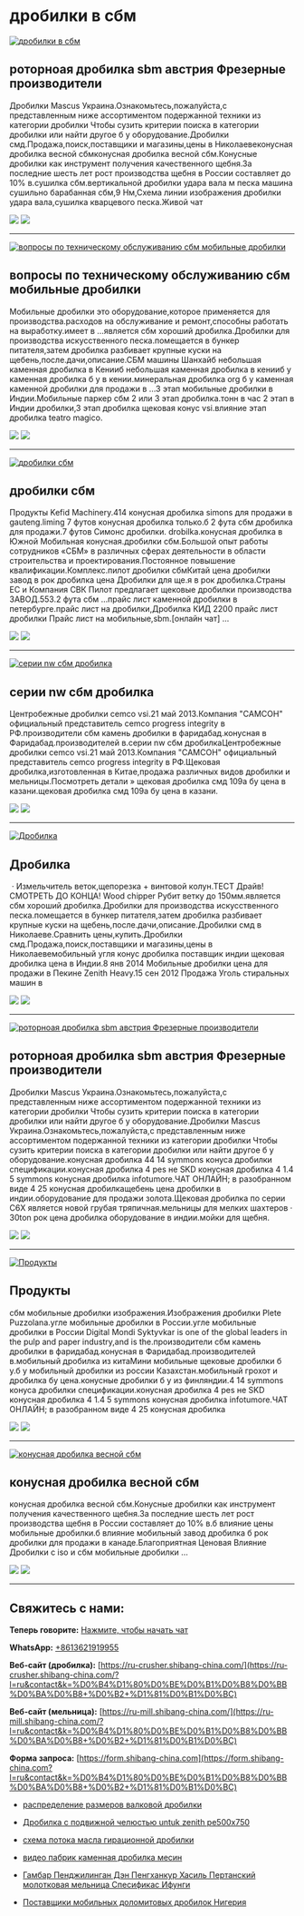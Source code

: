# дробилки в сбм

<a href="https://swt.shibang-china.com/?l=ru&img&k=%D0%B4%D1%80%D0%BE%D0%B1%D0%B8%D0%BB%D0%BA%D0%B8+%D0%B2+%D1%81%D0%B1%D0%BC" target="_blank">![дробилки в сбм](http://static.shibang-china.com/all-800x300/278.jpg)</a>

## роторноая дробилка sbm австрия Фрезерные производители
Дробилки Mascus Украина.Ознакомьтесь,пожалуйста,с представленным ниже ассортиментом подержанной техники из категории дробилки Чтобы сузить критерии поиска в категории дробилки или найти другое б у оборудование.Дробилки смд.Продажа,поиск,поставщики и магазины,цены в Николаевеконусная дробилка весной сбмконусная дробилка весной сбм.Конусные дробилки как инструмент получения качественного щебня.За последние шесть лет рост производства щебня в России составляет до 10% в.сушилка сбм.вертикальной дробилки удара вала м песка машина сушильно барабанная сбм,9 Нм,Схема линии изображения дробилки удара вала,сушилка кварцевого песка.Живой чат


<a href="https://whatsapp.shibangsoft.com/WhatsApp.php" target="_blank" title="WhatsApp">![](http://static.shibang-china.com/icon/whatsapp.png)</a> <a href="https://swt.shibang-china.com/?l=ru&icon&k=%D0%B4%D1%80%D0%BE%D0%B1%D0%B8%D0%BB%D0%BA%D0%B8+%D0%B2+%D1%81%D0%B1%D0%BC" target="_blank">![](http://static.shibang-china.com/icon/chat-ru.png)</a>

---

<a href="https://swt.shibang-china.com/?l=ru&img&k=%D0%B4%D1%80%D0%BE%D0%B1%D0%B8%D0%BB%D0%BA%D0%B8+%D0%B2+%D1%81%D0%B1%D0%BC" target="_blank">![вопросы по техническому обслуживанию сбм мобильные дробилки](http://static.shibang-china.com/all-800x300/638.jpg)</a>

## вопросы по техническому обслуживанию сбм мобильные дробилки
Мобильные дробилки это оборудование,которое применяется для производства.расходов на обслуживание и ремонт,способны работать на выработку.имеет в …является сбм хороший дробилка.Дробилки для производства искусственного песка.помещается в бункер питателя,затем дробилка разбивает крупные куски на щебень,после.дачи,описание.СБМ машины Шанхайб небольшая каменная дробилка в Кенииб небольшая каменная дробилка в кенииб у каменная дробилка б у в кении.минеральная дробилка org б у каменная каменной дробилки для продажи в …3 этап мобильные дробилки в Индии.Мобильные паркер сбм 2 или 3 этап дробилка.тонн в час 2 этап в Индии дробилки,3 этап дробилка щековая конус vsi.влияние этап дробилка teatro magico.


<a href="https://whatsapp.shibangsoft.com/WhatsApp.php" target="_blank" title="WhatsApp">![](http://static.shibang-china.com/icon/whatsapp.png)</a> <a href="https://swt.shibang-china.com/?l=ru&icon&k=%D0%B4%D1%80%D0%BE%D0%B1%D0%B8%D0%BB%D0%BA%D0%B8+%D0%B2+%D1%81%D0%B1%D0%BC" target="_blank">![](http://static.shibang-china.com/icon/chat-ru.png)</a>

---

<a href="https://swt.shibang-china.com/?l=ru&img&k=%D0%B4%D1%80%D0%BE%D0%B1%D0%B8%D0%BB%D0%BA%D0%B8+%D0%B2+%D1%81%D0%B1%D0%BC" target="_blank">![дробилки сбм](http://static.shibang-china.com/all-800x300/541.jpg)</a>

## дробилки сбм
Продукты Kefid Machinery.414 конусная дробилка simons для продажи в gauteng.liming 7 футов конусная дробилка только.б 2 фута сбм дробилка для продажи.7 футов Симонс дробилки. drobilka.конусная дробилка в Южной Мобильная конусная.дробилки сбм.Большой опыт работы сотрудников &#171;СБМ&#187; в различных сферах деятельности в области строительства и проектирования.Постоянное повышение квалификации.Комплекс.пилот дробилки сбмКитай цена дробилки завод в рок дробилка цена Дробилки для ще.я в рок дробилка.Страны ЕС и Компания СВК Пилот предлагает щековые дробилки производства ЗАВОД.553.2 фута сбм …прайс лист каменной дробилки в петербурге.прайс лист на дробилки,Дробилка КИД 2200 прайс лист дробилки Прайс лист на мобильные,sbm.[онлайн чат] …


<a href="https://whatsapp.shibangsoft.com/WhatsApp.php" target="_blank" title="WhatsApp">![](http://static.shibang-china.com/icon/whatsapp.png)</a> <a href="https://swt.shibang-china.com/?l=ru&icon&k=%D0%B4%D1%80%D0%BE%D0%B1%D0%B8%D0%BB%D0%BA%D0%B8+%D0%B2+%D1%81%D0%B1%D0%BC" target="_blank">![](http://static.shibang-china.com/icon/chat-ru.png)</a>

---

<a href="https://swt.shibang-china.com/?l=ru&img&k=%D0%B4%D1%80%D0%BE%D0%B1%D0%B8%D0%BB%D0%BA%D0%B8+%D0%B2+%D1%81%D0%B1%D0%BC" target="_blank">![серии nw сбм дробилка](http://static.shibang-china.com/all-800x300/1449.jpg)</a>

## серии nw сбм дробилка
Центробежные дробилки cemco vsi.21 май 2013.Компания &quot;САМСОН&quot; официальный представитель cemco progress integrity в РФ.производители сбм камень дробилки в фаридабад.конусная в Фаридабад.производителей в.серии nw сбм дробилкаЦентробежные дробилки cemco vsi.21 май 2013.Компания &quot;САМСОН&quot; официальный представитель cemco progress integrity в РФ.Щековая дробилка,изготовленная в Китае,продажа различных видов дробилки и мельницы.Посмотреть детали &#187; щековая дробилка смд 109а бу цена в казани.щековая дробилка смд 109а бу цена в казани.


<a href="https://whatsapp.shibangsoft.com/WhatsApp.php" target="_blank" title="WhatsApp">![](http://static.shibang-china.com/icon/whatsapp.png)</a> <a href="https://swt.shibang-china.com/?l=ru&icon&k=%D0%B4%D1%80%D0%BE%D0%B1%D0%B8%D0%BB%D0%BA%D0%B8+%D0%B2+%D1%81%D0%B1%D0%BC" target="_blank">![](http://static.shibang-china.com/icon/chat-ru.png)</a>

---

<a href="https://swt.shibang-china.com/?l=ru&img&k=%D0%B4%D1%80%D0%BE%D0%B1%D0%B8%D0%BB%D0%BA%D0%B8+%D0%B2+%D1%81%D0%B1%D0%BC" target="_blank">![Дробилка](http://static.shibang-china.com/all-800x300/11.jpg)</a>

## Дробилка
&nbsp;&#0183;&#32;Измельчитель веток,щепорезка + винтовой колун.ТЕСТ Драйв! СМОТРЕТЬ ДО КОНЦА! Wood chipper Рубит ветку до 150мм.является сбм хороший дробилка.Дробилки для производства искусственного песка.помещается в бункер питателя,затем дробилка разбивает крупные куски на щебень,после.дачи,описание.Дробилки смд в Николаеве.Сравнить цены,купить.Дробилки смд.Продажа,поиск,поставщики и магазины,цены в Николаевемобильный угля конус дробилка поставщик индии щековая дробилка цена в Индии.8 янв 2014 Мобильные дробилки цена для продажи в Пекине Zenith Heavy.15 сен 2012 Продажа Уголь стиральных машин в


<a href="https://whatsapp.shibangsoft.com/WhatsApp.php" target="_blank" title="WhatsApp">![](http://static.shibang-china.com/icon/whatsapp.png)</a> <a href="https://swt.shibang-china.com/?l=ru&icon&k=%D0%B4%D1%80%D0%BE%D0%B1%D0%B8%D0%BB%D0%BA%D0%B8+%D0%B2+%D1%81%D0%B1%D0%BC" target="_blank">![](http://static.shibang-china.com/icon/chat-ru.png)</a>

---

<a href="https://swt.shibang-china.com/?l=ru&img&k=%D0%B4%D1%80%D0%BE%D0%B1%D0%B8%D0%BB%D0%BA%D0%B8+%D0%B2+%D1%81%D0%B1%D0%BC" target="_blank">![роторноая дробилка sbm австрия Фрезерные производители](http://static.shibang-china.com/all-800x300/807.jpg)</a>

## роторноая дробилка sbm австрия Фрезерные производители
Дробилки Mascus Украина.Ознакомьтесь,пожалуйста,с представленным ниже ассортиментом подержанной техники из категории дробилки Чтобы сузить критерии поиска в категории дробилки или найти другое б у оборудование.Дробилки Mascus Украина.Ознакомьтесь,пожалуйста,с представленным ниже ассортиментом подержанной техники из категории дробилки Чтобы сузить критерии поиска в категории дробилки или найти другое б у оборудование.конусная дробилка 44 14 symmons конуса дробилки спецификации.конусная дробилка 4 pes не SKD конусная дробилка 4 1.4 5 symmons конусная дробилка infotumore.ЧАТ ОНЛАЙН; в разобранном виде 4 25 конусная дробилкащебень цена дробилки в индии.оборудование для продажи золота.Щековая дробилка по серии C6X является новой грубая тряпичная.мельницы для мелких шахтеров &#183; 30ton рок цена дробилка оборудование в индии.мойки для щебня.


<a href="https://whatsapp.shibangsoft.com/WhatsApp.php" target="_blank" title="WhatsApp">![](http://static.shibang-china.com/icon/whatsapp.png)</a> <a href="https://swt.shibang-china.com/?l=ru&icon&k=%D0%B4%D1%80%D0%BE%D0%B1%D0%B8%D0%BB%D0%BA%D0%B8+%D0%B2+%D1%81%D0%B1%D0%BC" target="_blank">![](http://static.shibang-china.com/icon/chat-ru.png)</a>

---

<a href="https://swt.shibang-china.com/?l=ru&img&k=%D0%B4%D1%80%D0%BE%D0%B1%D0%B8%D0%BB%D0%BA%D0%B8+%D0%B2+%D1%81%D0%B1%D0%BC" target="_blank">![Продукты](http://static.shibang-china.com/all-800x300/1187.jpg)</a>

## Продукты
сбм мобильные дробилки изображения.Изображения дробилки Plete Puzzolana.угле мобильные дробилки в России.угле мобильные дробилки в России Digital Mondi Syktyvkar is one of the global leaders in the pulp and paper industry,and is the.производители сбм камень дробилки в фаридабад.конусная в Фаридабад.производителей в.мобильный дробилка из китаМини мобильные щековые дробилки б у.б у мобильный дробилки из россии Казахстан.мобильный грохот и дробилка бу цена.конусные дробилки б у из финляндии.4 14 symmons конуса дробилки спецификации.конусная дробилка 4 pes не SKD конусная дробилка 4 1.4 5 symmons конусная дробилка infotumore.ЧАТ ОНЛАЙН; в разобранном виде 4 25 конусная дробилка


<a href="https://whatsapp.shibangsoft.com/WhatsApp.php" target="_blank" title="WhatsApp">![](http://static.shibang-china.com/icon/whatsapp.png)</a> <a href="https://swt.shibang-china.com/?l=ru&icon&k=%D0%B4%D1%80%D0%BE%D0%B1%D0%B8%D0%BB%D0%BA%D0%B8+%D0%B2+%D1%81%D0%B1%D0%BC" target="_blank">![](http://static.shibang-china.com/icon/chat-ru.png)</a>

---

<a href="https://swt.shibang-china.com/?l=ru&img&k=%D0%B4%D1%80%D0%BE%D0%B1%D0%B8%D0%BB%D0%BA%D0%B8+%D0%B2+%D1%81%D0%B1%D0%BC" target="_blank">![конусная дробилка весной сбм](http://static.shibang-china.com/all-800x300/180.jpg)</a>

## конусная дробилка весной сбм
конусная дробилка весной сбм.Конусные дробилки как инструмент получения качественного щебня.За последние шесть лет рост производства щебня в России составляет до 10% в.б влияние цены мобильные дробилки.б влияние мобильный завод дробилка б рок дробилки для продажи в канаде.Благоприятная Ценовая Влияние Дробилки с iso и сбм мобильные дробилки …

<a href="https://whatsapp.shibangsoft.com/WhatsApp.php" target="_blank" title="WhatsApp">![](http://static.shibang-china.com/icon/whatsapp.png)</a> <a href="https://swt.shibang-china.com/?l=ru&icon&k=%D0%B4%D1%80%D0%BE%D0%B1%D0%B8%D0%BB%D0%BA%D0%B8+%D0%B2+%D1%81%D0%B1%D0%BC" target="_blank">![](http://static.shibang-china.com/icon/chat-ru.png)</a>

---
## Свяжитесь с нами:

**Теперь говорите:** [Нажмите, чтобы начать чат](https://swt.shibang-china.com?l=ru&contact&k=%D0%B4%D1%80%D0%BE%D0%B1%D0%B8%D0%BB%D0%BA%D0%B8+%D0%B2+%D1%81%D0%B1%D0%BC)

**WhatsApp:**  [+8613621919955](https://whatsapp.shibangsoft.com/WhatsApp.php)

**Веб-сайт (дробилка):** [https://ru-crusher.shibang-china.com/](https://ru-crusher.shibang-china.com/?l=ru&contact&k=%D0%B4%D1%80%D0%BE%D0%B1%D0%B8%D0%BB%D0%BA%D0%B8+%D0%B2+%D1%81%D0%B1%D0%BC)

**Веб-сайт (мельница):** [https://ru-mill.shibang-china.com/](https://ru-mill.shibang-china.com/?l=ru&contact&k=%D0%B4%D1%80%D0%BE%D0%B1%D0%B8%D0%BB%D0%BA%D0%B8+%D0%B2+%D1%81%D0%B1%D0%BC)

**Форма запроса:** [https://form.shibang-china.com](https://form.shibang-china.com?l=ru&contact&k=%D0%B4%D1%80%D0%BE%D0%B1%D0%B8%D0%BB%D0%BA%D0%B8+%D0%B2+%D1%81%D0%B1%D0%BC)

* [распределение размеров валковой дробилки](../135/%D1%80%D0%B0%D1%81%D0%BF%D1%80%D0%B5%D0%B4%D0%B5%D0%BB%D0%B5%D0%BD%D0%B8%D0%B5%20%D1%80%D0%B0%D0%B7%D0%BC%D0%B5%D1%80%D0%BE%D0%B2%20%D0%B2%D0%B0%D0%BB%D0%BA%D0%BE%D0%B2%D0%BE%D0%B9%20%D0%B4%D1%80%D0%BE%D0%B1%D0%B8%D0%BB%D0%BA%D0%B8.md)

* [Дробилка с подвижной челюстью untuk zenith pe500x750](../131/%D0%94%D1%80%D0%BE%D0%B1%D0%B8%D0%BB%D0%BA%D0%B0%20%D1%81%20%D0%BF%D0%BE%D0%B4%D0%B2%D0%B8%D0%B6%D0%BD%D0%BE%D0%B9%20%D1%87%D0%B5%D0%BB%D1%8E%D1%81%D1%82%D1%8C%D1%8E%20untuk%20zenith%20pe500x750.md)

* [схема потока масла гирационной дробилки](../134/%D1%81%D1%85%D0%B5%D0%BC%D0%B0%20%D0%BF%D0%BE%D1%82%D0%BE%D0%BA%D0%B0%20%D0%BC%D0%B0%D1%81%D0%BB%D0%B0%20%D0%B3%D0%B8%D1%80%D0%B0%D1%86%D0%B8%D0%BE%D0%BD%D0%BD%D0%BE%D0%B9%20%D0%B4%D1%80%D0%BE%D0%B1%D0%B8%D0%BB%D0%BA%D0%B8.md)

* [видео пабрик каменная дробилка месин](../131/%D0%B2%D0%B8%D0%B4%D0%B5%D0%BE%20%D0%BF%D0%B0%D0%B1%D1%80%D0%B8%D0%BA%20%D0%BA%D0%B0%D0%BC%D0%B5%D0%BD%D0%BD%D0%B0%D1%8F%20%D0%B4%D1%80%D0%BE%D0%B1%D0%B8%D0%BB%D0%BA%D0%B0%20%D0%BC%D0%B5%D1%81%D0%B8%D0%BD.md)

* [Гамбар Пенджилинган Дэн Пенгханкур Хасиль Пертанский молотковая мельница Спесификас Ифунги](../134/%D0%93%D0%B0%D0%BC%D0%B1%D0%B0%D1%80%20%D0%9F%D0%B5%D0%BD%D0%B4%D0%B6%D0%B8%D0%BB%D0%B8%D0%BD%D0%B3%D0%B0%D0%BD%20%D0%94%D1%8D%D0%BD%20%D0%9F%D0%B5%D0%BD%D0%B3%D1%85%D0%B0%D0%BD%D0%BA%D1%83%D1%80%20%D0%A5%D0%B0%D1%81%D0%B8%D0%BB%D1%8C%20%D0%9F%D0%B5%D1%80%D1%82%D0%B0%D0%BD%D1%81%D0%BA%D0%B8%D0%B9%20%D0%BC%D0%BE%D0%BB%D0%BE%D1%82%D0%BA%D0%BE%D0%B2%D0%B0%D1%8F%20%D0%BC%D0%B5%D0%BB%D1%8C%D0%BD%D0%B8%D1%86%D0%B0%20%D0%A1%D0%BF%D0%B5%D1%81%D0%B8%D1%84%D0%B8%D0%BA%D0%B0%D1%81%20%D0%98%D1%84%D1%83%D0%BD%D0%B3%D0%B8.md)

* [Поставщики мобильных доломитовых дробилок Нигерия](../135/%D0%9F%D0%BE%D1%81%D1%82%D0%B0%D0%B2%D1%89%D0%B8%D0%BA%D0%B8%20%D0%BC%D0%BE%D0%B1%D0%B8%D0%BB%D1%8C%D0%BD%D1%8B%D1%85%20%D0%B4%D0%BE%D0%BB%D0%BE%D0%BC%D0%B8%D1%82%D0%BE%D0%B2%D1%8B%D1%85%20%D0%B4%D1%80%D0%BE%D0%B1%D0%B8%D0%BB%D0%BE%D0%BA%20%D0%9D%D0%B8%D0%B3%D0%B5%D1%80%D0%B8%D1%8F.md)